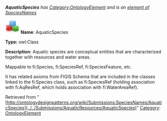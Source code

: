 ___AquaticSpecies__ has [Category:OntologyElement](../../Category/OntologyElement "Category:OntologyElement") and is an [element of](../../Property/ElementOf "Property:ElementOf") [SpeciesNames](../../Submissions/SpeciesNames "Submissions:SpeciesNames")_


  




[![Class](../../images/thumb/2/27/Class.gif/45px-Class.gif)](../../Image/Class.gif "Class")
__Name__: AquaticSpecies 


__Type:__ owl:Class 


__Description__: Aquatic species are conceptual entities that are characterized together with resources and water areas. 


Mappable to fi:Species, fi:SpeciesRef, fi:SpeciesFeature, etc.


It has related axioms from FIGIS Schema that are included in the classes linked to the fi:Species class, such as fi:SpeciesRef (holding association with fi:AqResRef, which holds association with fi:WaterAreaRef). 





Retrieved from "[http://ontologydesignpatterns.org/wiki/Submissions:SpeciesNames/AquaticSpecies](../../Submissions/AquaticResources/AquaticSpecies)"
 [Category](http://ontologydesignpatterns.org/wiki/Special:Categories "Special:Categories"): [OntologyElement](../../Category/OntologyElement "Category:OntologyElement")